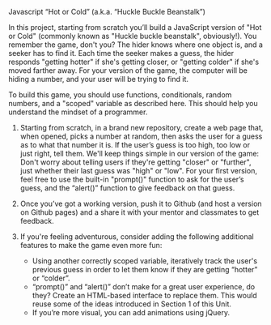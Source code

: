 Javascript “Hot or Cold” (a.k.a. “Huckle Buckle Beanstalk”)

In this project, starting from scratch you’ll build a JavaScript version of "Hot or Cold" (commonly known as "Huckle buckle beanstalk", obviously!). You remember the game, don't you? The hider knows where one object is, and a seeker has to find it. Each time the seeker makes a guess, the hider responds "getting hotter" if she's getting closer, or "getting colder" if she's moved farther away. For your version of the game, the computer will be hiding a number, and your user will be trying to find it.

To build this game, you should use functions, conditionals, random numbers, and a "scoped" variable as described here. This should help you understand the mindset of a programmer.

1. Starting from scratch, in a brand new repository, create a web page that, when opened, picks a number at random, then asks the user for a guess as to what that number it is. If the user’s guess is too high, too low or just right, tell them. We'll keep things simple in our version of the game: Don't worry about telling users if they're getting "closer" or "further", just whether their last guess was "high" or "low". For your first version, feel free to use the built-in "prompt()" function to ask for the user’s guess, and the “alert()” function to give feedback on that guess.

2. Once you’ve got a working version, push it to Github (and host a version on Github pages) and a share it with your mentor and classmates to get feedback.

3. If you're feeling adventurous, consider adding the following additional features to make the game even more fun:
    * Using another correctly scoped variable, iteratively track the user's previous guess in order to let them know if they are getting “hotter” or “colder”.
    * “prompt()” and “alert()” don’t make for a great user experience, do they? Create an HTML-based interface to replace them. This would reuse some of the ideas introduced in Section 1 of this Unit.
    * If you’re more visual, you can add animations using jQuery.

